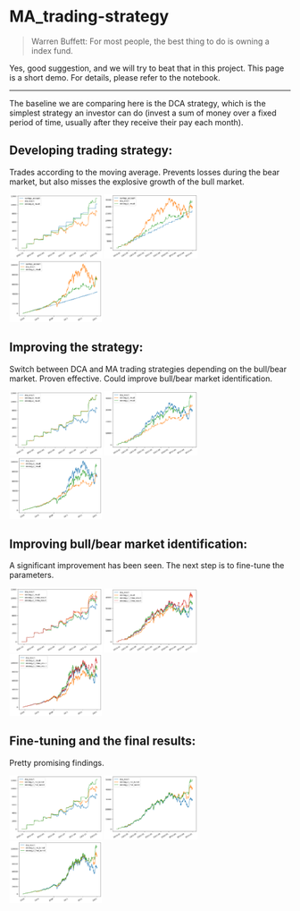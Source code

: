 # MA_trading-strategy

> Warren Buffett: For most people, the best thing to do is owning a index fund.

Yes, good suggestion, and we will try to beat that in this project.
This page is a short demo. For details, please refer to the notebook.
***

The baseline we are comparing here is the DCA strategy, which is the simplest strategy an investor can do (invest a sum of money over a fixed period of time, usually after they receive their pay each month).

## Developing trading strategy: 
Trades according to the moving average. Prevents losses during the bear market, but also misses the explosive growth of the bull market. 
<p float="left">
  <img src="Line chart results/phase1_1yr.png" width="33%" />
  <img src="Line chart results/phase1_2yr.png" width="33%" />
  <img src="Line chart results/phase1_3yr.png" width="33%" />
</p>

## Improving the strategy: 
Switch between DCA and MA trading strategies depending on the bull/bear market. Proven effective. Could improve bull/bear market identification.
<p float="left">
  <img src="Line chart results/phase2_1yr.png" width="33%" />
  <img src="Line chart results/phase2_2yr.png" width="33%" />
  <img src="Line chart results/phase2_3yr.png" width="33%" />
</p>

## Improving bull/bear market identification: 
A significant improvement has been seen. The next step is to fine-tune the parameters.
<p float="left">
  <img src="Line chart results/phase3_1yr.png" width="33%" />
  <img src="Line chart results/phase3_2yr.png" width="33%" />
  <img src="Line chart results/phase3_3yr.png" width="33%" />
</p>

## Fine-tuning and the final results: 
Pretty promising findings.
<p float="left">
  <img src="Line chart results/tuned_1yr.png" width="33%" />
  <img src="Line chart results/tuned_2yr.png" width="33%" />
  <img src="Line chart results/tuned_3yr.png" width="33%" />
</p>
